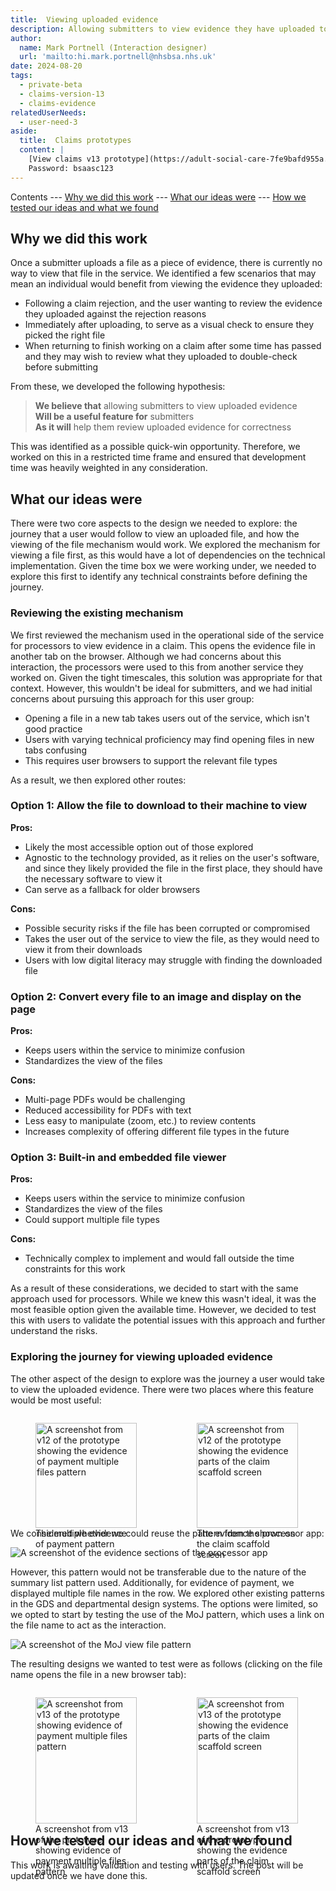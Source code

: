 ```yaml
---
title:  Viewing uploaded evidence
description: Allowing submitters to view evidence they have uploaded to the service.
author:
  name: Mark Portnell (Interaction designer)
  url: 'mailto:hi.mark.portnell@nhsbsa.nhs.uk'
date: 2024-08-20
tags:
  - private-beta
  - claims-version-13
  - claims-evidence
relatedUserNeeds:
  - user-need-3
aside:
  title:  Claims prototypes
  content: |
    [View claims v13 prototype](https://adult-social-care-7fe9bafd955a.herokuapp.com/claims/prototypes/design/v13/) 
    Password: bsaasc123
---
```


Contents
--- [Why we did this work](#why-we-did-this-work)
--- [What our ideas were](#what-our-ideas-were)
--- [How we tested our ideas and what we found](#how-we-tested-our-ideas-and-what-we-found)

## Why we did this work

Once a submitter uploads a file as a piece of evidence, there is currently no way to view that file in the service. We identified a few scenarios that may mean an individual would benefit from viewing the evidence they uploaded:
- Following a claim rejection, and the user wanting to review the evidence they uploaded against the rejection reasons
- Immediately after uploading, to serve as a visual check to ensure they picked the right file
- When returning to finish working on a claim after some time has passed and they may wish to review what they uploaded to double-check before submitting

From these, we developed the following hypothesis:

> **We believe that** allowing submitters to view uploaded evidence  
> **Will be a useful feature for** submitters  
> **As it will** help them review uploaded evidence for correctness

This was identified as a possible quick-win opportunity. Therefore, we worked on this in a restricted time frame and ensured that development time was heavily weighted in any consideration.

## What our ideas were

There were two core aspects to the design we needed to explore: the journey that a user would follow to view an uploaded file, and how the viewing of the file mechanism would work. We explored the mechanism for viewing a file first, as this would have a lot of dependencies on the technical implementation. Given the time box we were working under, we needed to explore this first to identify any technical constraints before defining the journey.

### Reviewing the existing mechanism

We first reviewed the mechanism used in the operational side of the service for processors to view evidence in a claim. This opens the evidence file in another tab on the browser. Although we had concerns about this interaction, the processors were used to this from another service they worked on. Given the tight timescales, this solution was appropriate for that context. However, this wouldn't be ideal for submitters, and we had initial concerns about pursuing this approach for this user group:
- Opening a file in a new tab takes users out of the service, which isn't good practice
- Users with varying technical proficiency may find opening files in new tabs confusing
- This requires user browsers to support the relevant file types

As a result, we then explored other routes:

### Option 1: Allow the file to download to their machine to view
**Pros:**
- Likely the most accessible option out of those explored
- Agnostic to the technology provided, as it relies on the user's software, and since they likely provided the file in the first place, they should have the necessary software to view it
- Can serve as a fallback for older browsers

**Cons:**
- Possible security risks if the file has been corrupted or compromised
- Takes the user out of the service to view the file, as they would need to view it from their downloads
- Users with low digital literacy may struggle with finding the downloaded file

### Option 2: Convert every file to an image and display on the page
**Pros:**
- Keeps users within the service to minimize confusion
- Standardizes the view of the files

**Cons:**
- Multi-page PDFs would be challenging
- Reduced accessibility for PDFs with text
- Less easy to manipulate (zoom, etc.) to review contents
- Increases complexity of offering different file types in the future

### Option 3: Built-in and embedded file viewer
**Pros:**
- Keeps users within the service to minimize confusion
- Standardizes the view of the files
- Could support multiple file types

**Cons:**
- Technically complex to implement and would fall outside the time constraints for this work

As a result of these considerations, we decided to start with the same approach used for processors. While we knew this wasn't ideal, it was the most feasible option given the available time. However, we decided to test this with users to validate the potential issues with this approach and further understand the risks.

### Exploring the journey for viewing uploaded evidence

The other aspect of the design to explore was the journey a user would take to view the uploaded evidence. There were two places where this feature would be most useful:

<div style="display: flex; flex-wrap: wrap; gap: 1rem;">
  <div style="flex: 1; max-width: 48%;">
  <figure>
    <img src="multi-payment.png" alt="A screenshot from v12 of the prototype showing the evidence of payment multiple files pattern" style="width: 100%; height: auto;">
    <figcaption>The multiple evidence of payment pattern</figcaption>
  </figure>
  </div>
  <div style="flex: 1; max-width: 48%;">
  <figure>
    <img src="claim-evidence.png" alt="A screenshot from v12 of the prototype showing the evidence parts of the claim scaffold screen" style="width: 100%; height: auto;">
    <figcaption>The evidence shown on the claim scaffold screen</figcaption>
  </figure>
  </div>
</div>

We considered whether we could reuse the pattern from the processor app:

![A screenshot of the evidence sections of the processor app](processor-evidence.png "The evidence section when processing a claim")

However, this pattern would not be transferable due to the nature of the summary list pattern used. Additionally, for evidence of payment, we displayed multiple file names in the row. We explored other existing patterns in the GDS and departmental design systems. The options were limited, so we opted to start by testing the use of the MoJ pattern, which uses a link on the file name to act as the interaction.

![A screenshot of the MoJ view file pattern](moj-view-file.png "The MoJ pattern allows users to view the file by clicking on the file name")

The resulting designs we wanted to test were as follows (clicking on the file name opens the file in a new browser tab):

<div style="display: flex; flex-wrap: wrap; gap: 1rem;">
  <div style="flex: 1; max-width: 48%;">
  <figure>
    <img src="multi-payment-v13.png" alt="A screenshot from v13 of the prototype showing evidence of payment multiple files pattern" style="width: 100%; height: auto;">
    <figcaption>A screenshot from v13 of the prototype showing evidence of payment multiple files pattern</figcaption>
  </figure>
  </div>
  <div style="flex: 1; max-width: 48%;">
  <figure>
    <img src="claim-evidence-v13.png" alt="A screenshot from v13 of the prototype showing the evidence parts of the claim scaffold screen" style="width: 100%; height: auto;">
    <figcaption>A screenshot from v13 of the prototype showing the evidence parts of the claim scaffold screen</figcaption>
  </figure>
  </div>
</div>

## How we tested our ideas and what we found
This work is awaiting validation and testing with users. The post will be updated once we have done this.